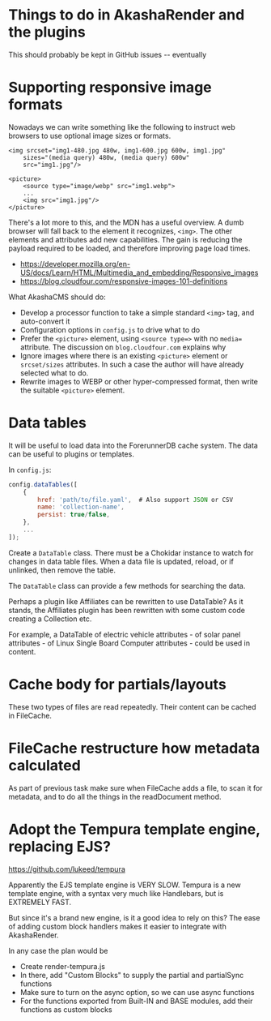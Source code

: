 # Things to do in AkashaRender and the plugins

This should probably be kept in GitHub issues -- eventually

# Supporting responsive image formats

Nowadays we can write something like the following to instruct web browsers to use optional image sizes or formats.

```
<img srcset="img1-480.jpg 480w, img1-600.jpg 600w, img1.jpg"
    sizes="(media query) 480w, (media query) 600w"
    src="img1.jpg"/>
```

```
<picture>
    <source type="image/webp" src="img1.webp">
    ...
    <img src="img1.jpg"/>
</picture>
```

There's a lot more to this, and the MDN has a useful overview.  A dumb browser will fall back to the element it recognizes, `<img>`.  The other elements and attributes add new capabilities.  The gain is reducing the payload required to be loaded, and therefore improving page load times.

* https://developer.mozilla.org/en-US/docs/Learn/HTML/Multimedia_and_embedding/Responsive_images
* https://blog.cloudfour.com/responsive-images-101-definitions

What AkashaCMS should do:

* Develop a processor function to take a simple standard `<img>` tag, and auto-convert it
* Configuration options in `config.js` to drive what to do
* Prefer the `<picture>` element, using `<source type=>` with no `media=` attribute.  The discussion on `blog.cloudfour.com` explains why
* Ignore images where there is an existing `<picture>` element or `srcset/sizes` attributes.  In such a case the author will have already selected what to do.
* Rewrite images to WEBP or other hyper-compressed format, then write the suitable `<picture>` element.

# Data tables

It will be useful to load data into the ForerunnerDB cache system.  The data can be useful to plugins or templates.

In `config.js`:

```js
config.dataTables([
    {
        href: 'path/to/file.yaml',  # Also support JSON or CSV
        name: 'collection-name',
        persist: true/false,
    },
    ...
]);
```

Create a `DataTable` class.  There must be a Chokidar instance to watch for changes in data table files.  When a data file is updated, reload, or if unlinked, then remove the table.

The `DataTable` class can provide a few methods for searching the data.

Perhaps a plugin like Affiliates can be rewritten to use DataTable?  As it stands, the Affiliates plugin has been rewritten with some custom code creating a Collection etc.

For example, a DataTable of electric vehicle attributes - of solar panel attributes - of Linux Single Board Computer attributes - could be used in content.

# Cache body for partials/layouts

These two types of files are read repeatedly.  Their content can be cached in FileCache.

# FileCache restructure how metadata calculated

As part of previous task make sure when FileCache adds a file, to scan it for metadata, and to do all the things in the readDocument method.

# Adopt the Tempura template engine, replacing EJS?

https://github.com/lukeed/tempura

Apparently the EJS template engine is VERY SLOW.  Tempura is a new template engine, with a syntax very much like Handlebars, but is EXTREMELY FAST.

But since it's a brand new engine, is it a good idea to rely on this?  The ease of adding custom block handlers makes it easier to integrate with AkashaRender.

In any case the plan would be 

* Create render-tempura.js
* In there, add "Custom Blocks" to supply the partial and partialSync functions
* Make sure to turn on the async option, so we can use async functions
* For the functions exported from Built-IN and BASE modules, add their functions as custom blocks

